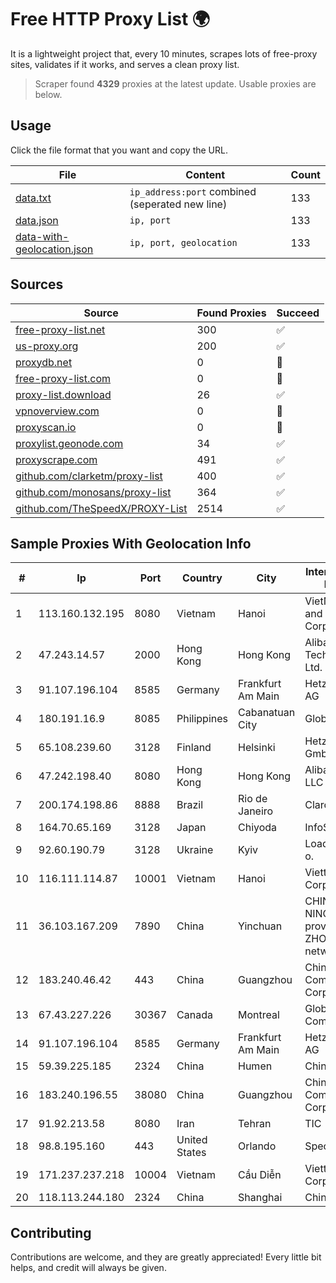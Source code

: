 
# Free HTTP Proxy List 🌍

It is a lightweight project that, every 10 minutes, scrapes lots of free-proxy sites, validates if it works, and serves a clean proxy list.


> Scraper found **4329** proxies at the latest update. Usable proxies are below.

## Usage

Click the file format that you want and copy the URL.


|File|Content|Count|
|----|-------|-----|
|[data.txt](https://raw.githubusercontent.com/themiralay/Proxy-List-World/master/data.txt)|`ip_address:port` combined (seperated new line)|133|
|[data.json](https://raw.githubusercontent.com/themiralay/Proxy-List-World/master/data.json)|`ip, port`|133|
|[data-with-geolocation.json](https://raw.githubusercontent.com/themiralay/Proxy-List-World/master/data-with-geolocation.json)|`ip, port, geolocation`|133|

## Sources

|Source|Found Proxies|Succeed|
|------|-------------|-------|
|[free-proxy-list.net](https://free-proxy-list.net)|300|✅|
|[us-proxy.org](https://www.us-proxy.org)|200|✅|
|[proxydb.net](http://proxydb.net)|0|🚫|
|[free-proxy-list.com](https://free-proxy-list.com/?page=&port=&type%5B%5D=http&type%5B%5D=https&up_time=0&search=Search)|0|🚫|
|[proxy-list.download](https://www.proxy-list.download/HTTP)|26|✅|
|[vpnoverview.com](https://vpnoverview.com/privacy/anonymous-browsing/free-proxy-servers)|0|🚫|
|[proxyscan.io](https://www.proxyscan.io)|0|🚫|
|[proxylist.geonode.com](https://proxylist.geonode.com/api/proxy-list?limit=300&page=1&sort_by=lastChecked&sort_type=desc&protocols=http,https)|34|✅|
|[proxyscrape.com](https://api.proxyscrape.com/v2/?request=displayproxies&protocol=http&timeout=10000&country=all&ssl=all&anonymity=all)|491|✅|
|[github.com/clarketm/proxy-list](https://raw.githubusercontent.com/clarketm/proxy-list/master/proxy-list-raw.txt)|400|✅|
|[github.com/monosans/proxy-list](https://raw.githubusercontent.com/monosans/proxy-list/main/proxies/http.txt)|364|✅|
|[github.com/TheSpeedX/PROXY-List](https://raw.githubusercontent.com/TheSpeedX/PROXY-List/master/http.txt)|2514|✅|


## Sample Proxies With Geolocation Info

|#|Ip|Port|Country|City|Internet Service Provider|
|-|--|----|-------|----|-------------------------|
|1|113.160.132.195|8080|Vietnam|Hanoi|VietNam Post and Telecom Corporation|
|2|47.243.14.57|2000|Hong Kong|Hong Kong|Alibaba (US) Technology Co., Ltd.|
|3|91.107.196.104|8585|Germany|Frankfurt Am Main|Hetzner Online AG|
|4|180.191.16.9|8085|Philippines|Cabanatuan City|Globe Telecom|
|5|65.108.239.60|3128|Finland|Helsinki|Hetzner Online GmbH|
|6|47.242.198.40|8080|Hong Kong|Hong Kong|Alibaba.com LLC|
|7|200.174.198.86|8888|Brazil|Rio de Janeiro|Claro S.A|
|8|164.70.65.169|3128|Japan|Chiyoda|InfoSphere|
|9|92.60.190.79|3128|Ukraine|Kyiv|Load.me sp. z o. o.|
|10|116.111.114.87|10001|Vietnam|Hanoi|Viettel Corporation|
|11|36.103.167.209|7890|China|Yinchuan|CHINANET NINGXIA province ZHONGWEI IDC network|
|12|183.240.46.42|443|China|Guangzhou|China Mobile Communications Corporation|
|13|67.43.227.226|30367|Canada|Montreal|GloboTech Communications|
|14|91.107.196.104|8585|Germany|Frankfurt Am Main|Hetzner Online AG|
|15|59.39.225.185|2324|China|Humen|Chinanet|
|16|183.240.196.55|38080|China|Guangzhou|China Mobile Communications Corporation|
|17|91.92.213.58|8080|Iran|Tehran|TIC|
|18|98.8.195.160|443|United States|Orlando|Spectrum|
|19|171.237.237.218|10004|Vietnam|Cầu Diễn|Viettel Corporation|
|20|118.113.244.180|2324|China|Shanghai|Chinanet|



## Contributing

Contributions are welcome, and they are greatly appreciated! Every
little bit helps, and credit will always be given.

